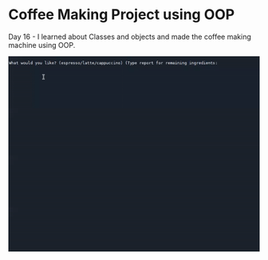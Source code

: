 # Coffee Making Project using OOP

Day 16 - I learned about Classes and objects and made the coffee making machine using OOP.

![](coffee_maker.gif)
